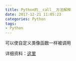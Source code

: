 ```yaml
---
title: Python的__call__方法解释
date: 2017-12-21 11:05:23
categories: Python
tags:
- Python
---
```


可以使自定义类像函数一样被调用

详细资料：[这里](http://pycoders-weekly-chinese.readthedocs.io/en/latest/issue6/a-guide-to-pythons-magic-methods.html)
